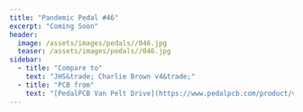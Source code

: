 ```yaml
---
title: "Pandemic Pedal #46"
excerpt: "Coming Soon"
header:
  image: /assets/images/pedals//046.jpg
  teaser: /assets/images/pedals//046.jpg
sidebar:
  - title: "Compare to"
    text: "JHS&trade; Charlie Brown v4&trade;"
  - title: "PCB from"
    text: "[PedalPCB Van Pelt Drive](https://www.pedalpcb.com/product/vanpelt/)"
---
```


